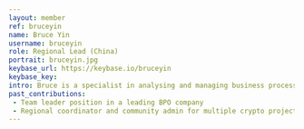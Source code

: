 ```yaml
---
layout: member
ref: bruceyin
name: Bruce Yin
username: bruceyin
role: Regional Lead (China)
portrait: bruceyin.jpg
keybase_url: https://keybase.io/bruceyin
keybase_key: 
intro: Bruce is a specialist in analysing and managing business processing with more than 7 years’ experience in Business Process Outsourcing industry.  He stepped in the crypto field in 2017, then built the strong cooperating relationsip with multiple crypto projects swiftly.  He is a zealot of learning, adopting and publicizing new techonologies. 
past_contributions:
 - Team leader position in a leading BPO company
 - Regional coordinator and community admin for multiple crypto projects
---
```

